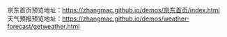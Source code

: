 京东首页预览地址：https://zhangmac.github.io/demos/京东首页/index.html  <br />
天气预报预览地址：https://zhangmac.github.io/demos/weather-forecast/getweather.html 
 
